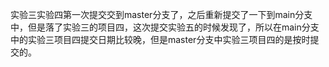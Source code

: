 实验三实验四第一次提交交到master分支了，之后重新提交了一下到main分支中，但是落了实验三的项目四，这次提交实验五的时候发现了，所以在main分支中的实验三项目四提交日期比较晚，但是master分支中实验三项目四的是按时提交的。
